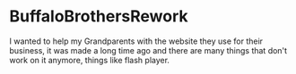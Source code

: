 # BuffaloBrothersRework
I wanted to help my Grandparents with the website they use for their business, it was made a long time ago and there are many things that don't work on it anymore, things like flash player.

